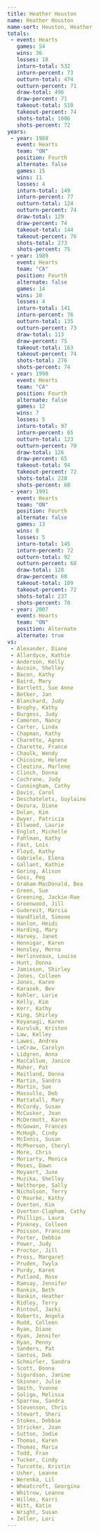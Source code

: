 ```yaml
---
title: Heather Houston
name: Heather Houston
name-sort: Houston, Heather
totals:
 - event: Hearts
   games: 54
   wins: 36
   losses: 18
   inturn-total: 532
   inturn-percent: 73
   outturn-total: 474
   outturn-percent: 71
   draw-total: 496
   draw-percent: 71
   takeout-total: 510
   takeout-percent: 74
   shots-total: 1006
   shots-percent: 72
years:
 - year: 1988
   event: Hearts
   team: "ON"
   position: Fourth
   alternate: false
   games: 15
   wins: 11
   losses: 4
   inturn-total: 149
   inturn-percent: 77
   outturn-total: 124
   outturn-percent: 74
   draw-total: 129
   draw-percent: 74
   takeout-total: 144
   takeout-percent: 76
   shots-total: 273
   shots-percent: 75
 - year: 1989
   event: Hearts
   team: "CA"
   position: Fourth
   alternate: false
   games: 14
   wins: 10
   losses: 4
   inturn-total: 141
   inturn-percent: 76
   outturn-total: 135
   outturn-percent: 73
   draw-total: 113
   draw-percent: 75
   takeout-total: 163
   takeout-percent: 74
   shots-total: 276
   shots-percent: 74
 - year: 1990
   event: Hearts
   team: "CA"
   position: Fourth
   alternate: false
   games: 12
   wins: 7
   losses: 5
   inturn-total: 97
   inturn-percent: 65
   outturn-total: 123
   outturn-percent: 70
   draw-total: 126
   draw-percent: 65
   takeout-total: 94
   takeout-percent: 72
   shots-total: 220
   shots-percent: 68
 - year: 1991
   event: Hearts
   team: "ON"
   position: Fourth
   alternate: false
   games: 13
   wins: 8
   losses: 5
   inturn-total: 145
   inturn-percent: 72
   outturn-total: 92
   outturn-percent: 68
   draw-total: 128
   draw-percent: 68
   takeout-total: 109
   takeout-percent: 72
   shots-total: 237
   shots-percent: 70
 - year: 2007
   event: Hearts
   team: "ON"
   position: Alternate
   alternate: true
vs:
 - Alexander, Diane
 - Allardyce, Kathie
 - Anderson, Kelly
 - Aucoin, Shelley
 - Bacon, Kathy
 - Baird, Mary
 - Bartlett, Sue Anne
 - Betker, Jan
 - Blanchard, Judy
 - Brophy, Kathy
 - Burgess, Judy
 - Cameron, Nancy
 - Carter, Linda
 - Chapman, Kathy
 - Charette, Agnes
 - Charette, France
 - Chaulk, Wendy
 - Chicoine, Helene
 - Cleutinx, Marlene
 - Clinch, Donna
 - Cochrane, Judy
 - Cunningham, Cathy
 - Davis, Carol
 - Deschatelets, Guylaine
 - Dezura, Diane
 - Dolan, Kim
 - Dwyer, Patricia
 - Ellwood, Laurie
 - Englot, Michelle
 - Fahlman, Kathy
 - Fast, Lois
 - Floyd, Kathy
 - Gabriele, Elena
 - Gallant, Kathie
 - Goring, Alison
 - Goss, Peg
 - Graham-MacDonald, Bea
 - Green, Sue
 - Greening, Jackie-Rae
 - Greenwood, Jill
 - Gudereit, Marcia
 - Handfield, Simone
 - Hanlon, Heidi
 - Harding, Mary
 - Harvey, Janet
 - Hennigar, Karen
 - Hensley, Merna
 - Herlinveaux, Louise
 - Hunt, Donna
 - Jamieson, Shirley
 - Jones, Colleen
 - Jones, Karen
 - Karasek, Bev
 - Kehler, Lorie
 - Kelly, Kim
 - Kerr, Kathy
 - King, Shirley
 - Koyanagi, Karen
 - Kuruluk, Kristen
 - Law, Kelley
 - Lawes, Andrea
 - LeCraw, Carolyn
 - Lidgren, Anna
 - MacCallum, Janice
 - Maher, Pat
 - Maitland, Donna
 - Martin, Sandra
 - Martin, Sue
 - Massullo, Deb
 - Mattatall, Mary
 - McCurdy, Susan
 - McCusker, Joan
 - McDermott, Karen
 - McGowan, Frances
 - McHugh, Cindy
 - McInnis, Susan
 - McPherson, Cheryl
 - More, Chris
 - Moriarty, Monica
 - Moses, Dawn
 - Moyaert, June
 - Muzika, Shelley
 - Nelthorpe, Sally
 - Nicholson, Terry
 - O'Rourke, Kathy
 - Overton, Kim
 - Overton-Clapham, Cathy
 - Phillips, Laura
 - Pinkney, Colleen
 - Poisson, Francine
 - Porter, Debbie
 - Power, Judy
 - Proctor, Jill
 - Pross, Margaret
 - Pruden, Twyla
 - Purdy, Karen
 - Putland, Rose
 - Ramsay, Jennifer
 - Rankin, Beth
 - Rankin, Heather
 - Ridley, Terry
 - Rintoul, Jacki
 - Roberts, Angela
 - Rudd, Colleen
 - Ryan, Diane
 - Ryan, Jennifer
 - Ryan, Penny
 - Sanders, Pat
 - Santos, Deb
 - Schmirler, Sandra
 - Scott, Donna
 - Sigurdson, Janine
 - Skinner, Julie
 - Smith, Yvonne
 - Soligo, Melissa
 - Sparrow, Sandra
 - Stevenson, Chris
 - Stewart, Sheri
 - Stokes, Debbie
 - Stricker, Joan
 - Sutton, Jodie
 - Thomas, Karen
 - Thomas, Maria
 - Todd, Fran
 - Tucker, Cindy
 - Turcotte, Kristin
 - Usher, Leanne
 - Werenka, Lil
 - Wheatcroft, Georgina
 - Whitrow, Leanne
 - Willms, Karri
 - Witt, Katie
 - Wright, Susan
 - Zeller, Lori
---
```

